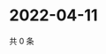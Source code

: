 # 2022-04-11

共 0 条

<!-- BEGIN WEIBO -->
<!-- 最后更新时间 Mon Apr 11 2022 12:20:34 GMT+0800 (China Standard Time) -->

<!-- END WEIBO -->
